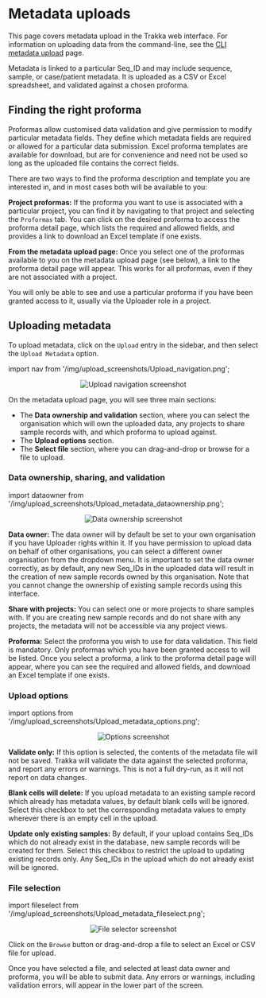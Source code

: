 
# Metadata uploads

This page covers metadata upload in the Trakka web interface. For information on uploading data from the
command-line, see the [CLI metadata upload](/CLI/CLI-metadata-upload.md) page.

Metadata is linked to a particular Seq_ID and may include sequence, sample, or case/patient metadata.
It is uploaded as a CSV or Excel spreadsheet, and validated against a chosen proforma.

## Finding the right proforma

Proformas allow customised data validation and give permission to modify particular metadata fields. 
They define which metadata fields are required or allowed 
for a particular data submission. Excel proforma templates are available for download, but are for 
convenience and need not be used so long as the uploaded file contains the correct fields.

There are two ways to find the proforma description and template you are interested in, and in 
most cases both will be available to you:

**Project proformas:** If the proforma you want to use is associated with a particular project, 
you can find it by navigating to that project and selecting the `Proformas` tab. You can click on 
the desired proforma to access the proforma detail page, which lists the required and allowed 
fields, and provides a link to download an Excel template if one exists.

**From the metadata upload page:** Once you select one of the proformas available to you on the metadata 
upload page (see below), a link to the proforma detail page will appear. This works for all proformas,
even if they are not associated with a project.

You will only be able to see and use a particular proforma if you have been granted access to it, 
usually via the Uploader role in a project.

## Uploading metadata

To upload metadata, click on the `Upload` entry in the sidebar, and then select the `Upload Metadata` option.

import nav from '/img/upload_screenshots/Upload_navigation.png';

<p align="center">
<img src={nav} class="border" alt="Upload navigation screenshot" style={{width: 500}}/>
</p>

On the metadata upload page, you will see three main sections:

* The **Data ownership and validation** section, where you can select the organisation which will own the uploaded data, 
any projects to share sample records with, and which proforma to upload against.
* The **Upload options** section.
* The **Select file** section, where you can drag-and-drop or browse for a file to upload.

### Data ownership, sharing, and validation

import dataowner from '/img/upload_screenshots/Upload_metadata_dataownership.png';

<p align="center">
<img src={dataowner} class="border" alt="Data ownership screenshot" style={{width: 350}}/>
</p>

**Data owner:** The data owner will by default be set to your own organisation if you have Uploader rights within it.
If you have permission to upload data on behalf of other organisations,
you can select a different owner organisation from the dropdown menu.
It is important to set the data owner correctly, as by default, any new Seq_IDs in the uploaded data will result in the 
creation of new sample records owned by this organisation.
Note that you cannot change the ownership of existing sample records using this interface.

**Share with projects:** You can select one or more projects to share samples with. If you are creating new sample records
and do not share with any projects, the metadata will not be accessible via any project views.

**Proforma:** Select the proforma you wish to use for data validation. 
This field is mandatory. Only proformas which you 
have been granted access to will be listed. 
Once you select a proforma, a link to the proforma detail page will appear, 
where you can see the required and allowed fields,
and download an Excel template if one exists.

### Upload options

import options from '/img/upload_screenshots/Upload_metadata_options.png';

<p align="center">
<img src={options} class="border" alt="Options screenshot" style={{width: 400}}/>
</p>

**Validate only:** If this option is selected, the contents of the metadata file will not be saved. 
Trakka will validate the data against the selected proforma, and report any errors or warnings.
This is not a full dry-run, as it will not report on data changes.

**Blank cells will delete:** If you upload metadata to an existing sample record which already 
has metadata values, by default blank cells will be ignored. Select this checkbox to set the 
corresponding metadata values to empty 
wherever there is an empty cell in the upload.

**Update only existing samples:** By default, if your upload contains Seq_IDs which do not already exist in the database,
new sample records will be created for them. Select this checkbox to restrict the upload to updating existing
records only. Any Seq_IDs in the upload which do not already exist will be ignored.

### File selection

import fileselect from '/img/upload_screenshots/Upload_metadata_fileselect.png';

<p align="center">
<img src={fileselect} alt="File selector screenshot" style={{width: 300}}/>
</p>

Click on the `Browse` button or drag-and-drop a file to select an Excel or CSV file for upload.

Once you have selected a file, and selected at least data owner and proforma, you will be able to submit data.
Any errors or warnings, including validation errors, will appear in the lower part of the screen.

